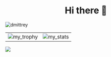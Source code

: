 <h1 align="center"> Hi there 👋 </h1>

<p align="left"><img src="https://komarev.com/ghpvc/?username=dmittrey&label=Profile%20views&color=0e75b6&style=flat" alt="dmittrey" /></p>

<table>
  <tr>
    <td><img src="https://github-profile-trophy.vercel.app/?username=dmittrey&row=1&theme=dracula" alt="my_trophy" /></td>
    <td><img src="https://github-readme-stats.vercel.app/api/top-langs?username=dmittrey&show_icons=true&locale=en&layout=compact&theme=dracula" alt="my_stats" /></td>
  </tr>
</table>

<p align="left"> <img align="left" src="https://github-profile-summary-cards.vercel.app/api/cards/profile-details?username=dmittrey&theme=dracula"/> </p>
